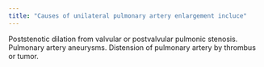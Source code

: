 ```yaml
---
title: "Causes of unilateral pulmonary artery enlargement incluce"
---
```

Poststenotic dilation from valvular or postvalvular pulmonic stenosis. Pulmonary artery aneurysms. Distension of pulmonary artery by thrombus or tumor.

